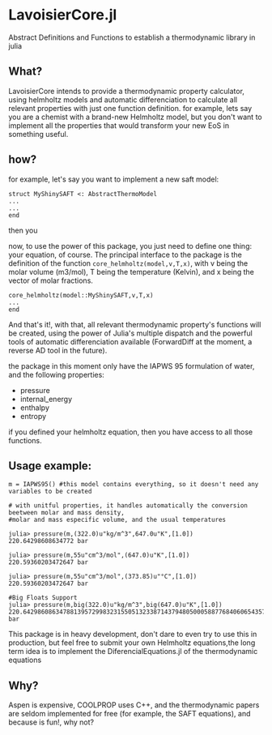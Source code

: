 # LavoisierCore.jl
Abstract Definitions and Functions to establish a thermodynamic library in julia

## What?
LavoisierCore intends to provide a thermodynamic property calculator, using helmholtz models and automatic differenciation to calculate all relevant properties with just one function definition. for example, lets say you are a chemist with a brand-new Helmholtz model,
but you don't want to implement all the properties that would transform your new EoS in something useful. 


## how?
for example, let's say you want to implement a new saft model:
```
struct MyShinySAFT <: AbstractThermoModel
...
...
end
```
then you

now, to use the power of this package, you just need to define one thing: your equation, of course. The principal interface to 
the package is the definition of the function `core_helmholtz(model,v,T,x)`, with v being the molar volume (m3/mol), T being the temperature (Kelvin), and x being the vector of molar fractions.

```
core_helmholtz(model::MyShinySAFT,v,T,x)
...
end
```

And that's it!, with that, all relevant thermodynamic property's functions will be created, using the power of Julia's multiple dispatch and the powerful tools of automatic differenciation available (ForwardDiff at the moment, a reverse AD tool in the future).

the package in this moment only have the IAPWS 95 formulation of water, and the following properties:

* pressure
* internal_energy
* enthalpy
* entropy

if you defined your helmholtz equation, then you have access to all those functions.

## Usage example:
```
m = IAPWS95() #this model contains everything, so it doesn't need any variables to be created

# with unitful properties, it handles automatically the conversion beetween molar and mass density, 
#molar and mass especific volume, and the usual temperatures

julia> pressure(m,(322.0)u"kg/m^3",647.0u"K",[1.0])
220.64298608634772 bar

julia> pressure(m,55u"cm^3/mol",(647.0)u"K",[1.0])
220.59360203472647 bar

julia> pressure(m,55u"cm^3/mol",(373.85)u"°C",[1.0])
220.59360203472647 bar

#Big Floats Support
julia> pressure(m,big(322.0)u"kg/m^3",big(647.0)u"K",[1.0])
220.6429860863478813957299832315505132338714379480500058877684060654357069055415 bar

```
This package is in heavy development, don't dare to even try to use this in production, but feel free to submit your own Helmholtz equations,the long term idea is to implement the DiferencialEquations.jl of the thermodynamic equations

## Why?

Aspen is expensive, COOLPROP uses C++, and the thermodynamic papers are seldom implemented for free (for example,
the SAFT equations), and because is fun!, why not?





